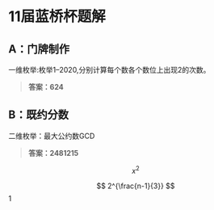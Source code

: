 # 11届蓝桥杯题解
## A：门牌制作
一维枚举:枚举1–2020,分别计算每个数各个数位上出现2的次数。
>**答案：624**
## B：既约分数
二维枚举：最大公约数GCD
>**答案：2481215**

$$x^2$$

$$ 2^{\frac{n-1}{3}} $$
1

